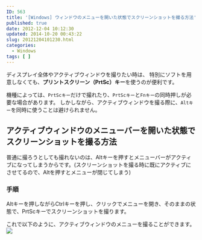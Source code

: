 ```yaml
---
ID: 563
title: '[Windows] ウィンドウのメニューを開いた状態でスクリーンショットを撮る方法'
published: true
date: 2012-12-04 10:12:30
updated: 2014-10-20 00:43:22
slug: 20121204101230.html
categories:
  - Windows
tags: [ ]
---
```

ディスプレイ全体やアクティブウィンドウを撮りたい時は、
特別にソフトを用意しなくても、<b>プリントスクリーン（PrtSc）キー</b>を使うのが便利です。

機種によっては、<code>PrtScキー</code>だけで撮れたり、<code>PrtScキー</code>と<code>Fnキー</code>の同時押しが必要な場合があります。
しかしながら、アクティブウィンドウを撮る際に、<code>Altキー</code>を同時に使うことは避けられません。
<!--more-->
<h2>アクティブウィンドウのメニューバーを開いた状態でスクリーンショットを撮る方法</h2>
普通に撮ろうとしても撮れないのは、Altキーを押すとメニューバーがアクティブになってしまうからです。<span class="text-muted">(スクリーンショットを撮る時に既にアクティブにさせてるので、Altを押すとメニューが閉じてしまう)</span>

<h3>手順</h3>
Altキーを押しながらCtrlキーを押し、クリックでメニューを開き、そのままの状態で、PrtScキーでスクリーンショットを撮ります。

これで以下のように、アクティブウィンドウのメニューを撮ることができます。
<img src="[cfview name='img_1']">